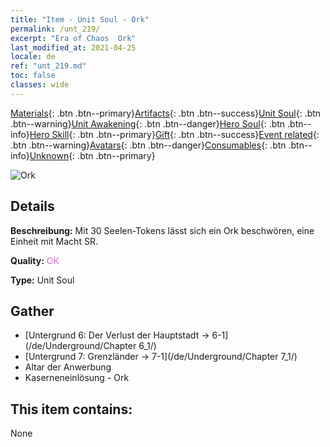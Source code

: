 ```yaml
---
title: "Item - Unit Soul - Ork"
permalink: /unt_219/
excerpt: "Era of Chaos  Ork"
last_modified_at: 2021-04-25
locale: de
ref: "unt_219.md"
toc: false
classes: wide
---
```

 [Materials](/ItemsDE/){: .btn .btn--primary}[Artifacts](/ItemsDE/Artifacts/){: .btn .btn--success}[Unit Soul](/ItemsDE/UnitSoul/){: .btn .btn--warning}[Unit Awakening](/ItemsDE/UnitAwakening/){: .btn .btn--danger}[Hero Soul](/ItemsDE/HeroSoul/){: .btn .btn--info}[Hero Skill](/ItemsDE/HeroSkill/){: .btn .btn--primary}[Gift](/ItemsDE/Gift/){: .btn .btn--success}[Event related](/ItemsDE/Events/){: .btn .btn--warning}[Avatars](/ItemsDE/Avatars/){: .btn .btn--danger}[Consumables](/ItemsDE/Consumables/){: .btn .btn--info}[Unknown](/ItemsDE/Unknown/){: .btn .btn--primary}

 ![Ork](/images/u/ti_shourentoufushou.jpg)

## Details
 **Beschreibung:** Mit 30 Seelen-Tokens lässt sich ein Ork beschwören, eine Einheit mit Macht SR.

 **Quality:** <span style="color: #DA70D6">OK</span>

 **Type:** Unit Soul

## Gather

*    [Untergrund 6: Der Verlust der Hauptstadt -> 6-1](/de/Underground/Chapter 6_1/) 
*    [Untergrund 7: Grenzländer -> 7-1](/de/Underground/Chapter 7_1/) 
*    Altar der Anwerbung 
*    Kaserneneinlösung - Ork 

## This item contains:

  None


